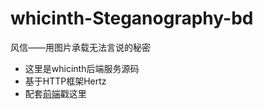 # whicinth-Steganography-bd
风信——用图片承载无法言说的秘密
* 这里是whicinth后端服务源码
* 基于HTTP框架Hertz
* 配套[前端](https://github.com/xhdd123321/whicinth-Steganography-fd)戳这里
